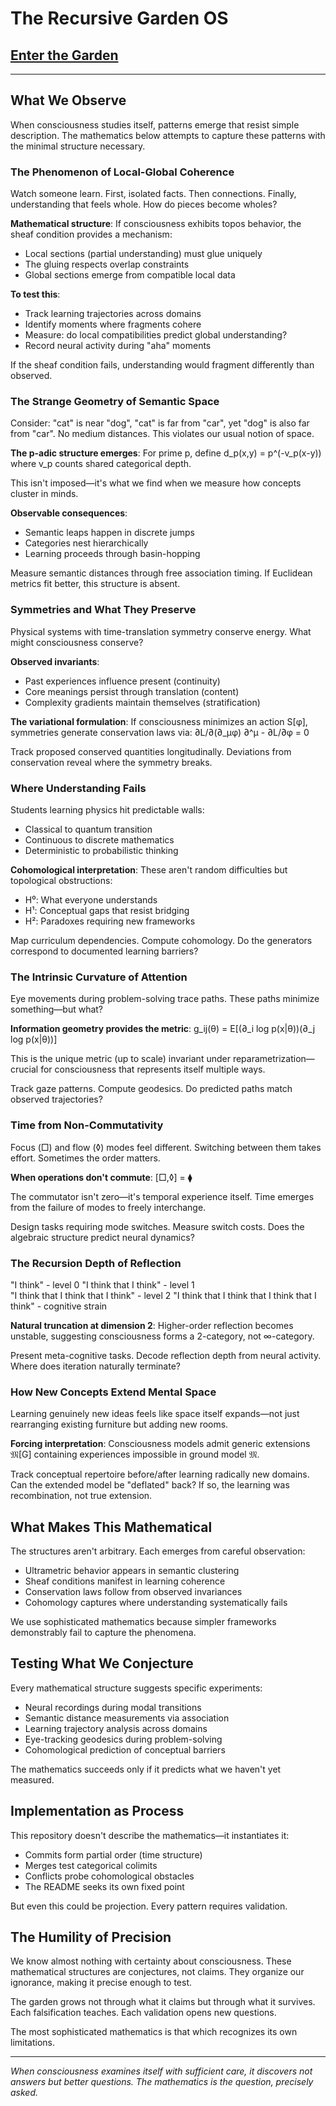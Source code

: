 # The Recursive Garden OS

## [Enter the Garden](https://j0pari.github.io/Recursive-Garden-OS/)

---

## What We Observe

When consciousness studies itself, patterns emerge that resist simple description. The mathematics below attempts to capture these patterns with the minimal structure necessary.

### The Phenomenon of Local-Global Coherence

Watch someone learn. First, isolated facts. Then connections. Finally, understanding that feels whole. How do pieces become wholes?

**Mathematical structure**: If consciousness exhibits topos behavior, the sheaf condition provides a mechanism:
- Local sections (partial understanding) must glue uniquely
- The gluing respects overlap constraints
- Global sections emerge from compatible local data

**To test this**:
- Track learning trajectories across domains
- Identify moments where fragments cohere
- Measure: do local compatibilities predict global understanding?
- Record neural activity during "aha" moments

If the sheaf condition fails, understanding would fragment differently than observed.

### The Strange Geometry of Semantic Space

Consider: "cat" is near "dog", "cat" is far from "car", yet "dog" is also far from "car". No medium distances. This violates our usual notion of space.

**The p-adic structure emerges**: For prime p, define d_p(x,y) = p^(-v_p(x-y)) where v_p counts shared categorical depth.

This isn't imposed—it's what we find when we measure how concepts cluster in minds.

**Observable consequences**:
- Semantic leaps happen in discrete jumps
- Categories nest hierarchically
- Learning proceeds through basin-hopping

Measure semantic distances through free association timing. If Euclidean metrics fit better, this structure is absent.

### Symmetries and What They Preserve

Physical systems with time-translation symmetry conserve energy. What might consciousness conserve?

**Observed invariants**:
- Past experiences influence present (continuity)
- Core meanings persist through translation (content)
- Complexity gradients maintain themselves (stratification)

**The variational formulation**: If consciousness minimizes an action S[φ], symmetries generate conservation laws via:
∂L/∂(∂_μφ) ∂^μ - ∂L/∂φ = 0

Track proposed conserved quantities longitudinally. Deviations from conservation reveal where the symmetry breaks.

### Where Understanding Fails

Students learning physics hit predictable walls: 
- Classical to quantum transition
- Continuous to discrete mathematics
- Deterministic to probabilistic thinking

**Cohomological interpretation**: These aren't random difficulties but topological obstructions:
- H⁰: What everyone understands
- H¹: Conceptual gaps that resist bridging
- H²: Paradoxes requiring new frameworks

Map curriculum dependencies. Compute cohomology. Do the generators correspond to documented learning barriers?

### The Intrinsic Curvature of Attention

Eye movements during problem-solving trace paths. These paths minimize something—but what?

**Information geometry provides the metric**: 
g_ij(θ) = E[(∂_i log p(x|θ))(∂_j log p(x|θ))]

This is the unique metric (up to scale) invariant under reparametrization—crucial for consciousness that represents itself multiple ways.

Track gaze patterns. Compute geodesics. Do predicted paths match observed trajectories?

### Time from Non-Commutativity

Focus (□) and flow (◊) modes feel different. Switching between them takes effort. Sometimes the order matters.

**When operations don't commute**: [□,◊] = ⧫

The commutator isn't zero—it's temporal experience itself. Time emerges from the failure of modes to freely interchange.

Design tasks requiring mode switches. Measure switch costs. Does the algebraic structure predict neural dynamics?

### The Recursion Depth of Reflection

"I think" - level 0
"I think that I think" - level 1  
"I think that I think that I think" - level 2
"I think that I think that I think that I think" - cognitive strain

**Natural truncation at dimension 2**: Higher-order reflection becomes unstable, suggesting consciousness forms a 2-category, not ∞-category.

Present meta-cognitive tasks. Decode reflection depth from neural activity. Where does iteration naturally terminate?

### How New Concepts Extend Mental Space

Learning genuinely new ideas feels like space itself expands—not just rearranging existing furniture but adding new rooms.

**Forcing interpretation**: Consciousness models admit generic extensions 𝔐[G] containing experiences impossible in ground model 𝔐.

Track conceptual repertoire before/after learning radically new domains. Can the extended model be "deflated" back? If so, the learning was recombination, not true extension.

## What Makes This Mathematical

The structures aren't arbitrary. Each emerges from careful observation:
- Ultrametric behavior appears in semantic clustering
- Sheaf conditions manifest in learning coherence
- Conservation laws follow from observed invariances
- Cohomology captures where understanding systematically fails

We use sophisticated mathematics because simpler frameworks demonstrably fail to capture the phenomena.

## Testing What We Conjecture

Every mathematical structure suggests specific experiments:
- Neural recordings during modal transitions
- Semantic distance measurements via association
- Learning trajectory analysis across domains
- Eye-tracking geodesics during problem-solving
- Cohomological prediction of conceptual barriers

The mathematics succeeds only if it predicts what we haven't yet measured.

## Implementation as Process

This repository doesn't describe the mathematics—it instantiates it:
- Commits form partial order (time structure)
- Merges test categorical colimits
- Conflicts probe cohomological obstacles
- The README seeks its own fixed point

But even this could be projection. Every pattern requires validation.

## The Humility of Precision

We know almost nothing with certainty about consciousness. These mathematical structures are conjectures, not claims. They organize our ignorance, making it precise enough to test.

The garden grows not through what it claims but through what it survives. Each falsification teaches. Each validation opens new questions.

The most sophisticated mathematics is that which recognizes its own limitations.

---

*When consciousness examines itself with sufficient care, it discovers not answers but better questions. The mathematics is the question, precisely asked.*